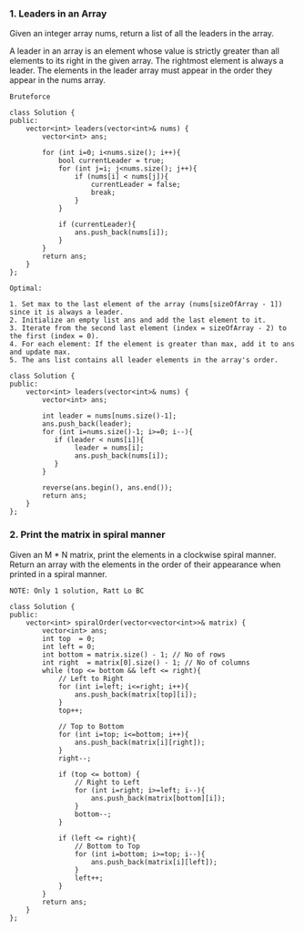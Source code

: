 ### 1. Leaders in an Array
Given an integer array nums, return a list of all the leaders in the array.

A leader in an array is an element whose value is strictly greater than all elements to its right in the given array. The rightmost element is always a leader. The elements in the leader array must appear in the order they appear in the nums array.

```
Bruteforce
```

```
class Solution {
public:
    vector<int> leaders(vector<int>& nums) {
        vector<int> ans;

        for (int i=0; i<nums.size(); i++){
            bool currentLeader = true;
            for (int j=i; j<nums.size(); j++){
                if (nums[i] < nums[j]){
                    currentLeader = false;
                    break;
                }
            }

            if (currentLeader){
                ans.push_back(nums[i]);
            }
        }
        return ans;
    }
};
```

```
Optimal: 

1. Set max to the last element of the array (nums[sizeOfArray - 1]) since it is always a leader.
2. Initialize an empty list ans and add the last element to it.
3. Iterate from the second last element (index = sizeOfArray - 2) to the first (index = 0).
4. For each element: If the element is greater than max, add it to ans and update max.
5. The ans list contains all leader elements in the array's order.
```

```
class Solution {
public:
    vector<int> leaders(vector<int>& nums) {
        vector<int> ans;

        int leader = nums[nums.size()-1];
        ans.push_back(leader);
        for (int i=nums.size()-1; i>=0; i--){
           if (leader < nums[i]){
                leader = nums[i];
                ans.push_back(nums[i]);
           }
        }

        reverse(ans.begin(), ans.end());
        return ans;
    }
};
```

### 2. Print the matrix in spiral manner
Given an M * N matrix, print the elements in a clockwise spiral manner. Return an array with the elements in the order of their appearance when printed in a spiral manner.

```
NOTE: Only 1 solution, Ratt Lo BC
```

```
class Solution {
public:
    vector<int> spiralOrder(vector<vector<int>>& matrix) {
        vector<int> ans;
        int top  = 0;
        int left = 0;
        int bottom = matrix.size() - 1; // No of rows
        int right  = matrix[0].size() - 1; // No of columns
        while (top <= bottom && left <= right){
            // Left to Right
            for (int i=left; i<=right; i++){
                ans.push_back(matrix[top][i]);
            }
            top++;

            // Top to Bottom
            for (int i=top; i<=bottom; i++){
                ans.push_back(matrix[i][right]);
            }
            right--;

            if (top <= bottom) {
                // Right to Left
                for (int i=right; i>=left; i--){
                    ans.push_back(matrix[bottom][i]);
                }
                bottom--;
            }

            if (left <= right){
                // Bottom to Top
                for (int i=bottom; i>=top; i--){
                    ans.push_back(matrix[i][left]);
                }
                left++;
            } 
        }
        return ans;
    }
};
```